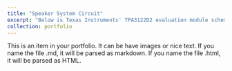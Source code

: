 ```yaml
---
title: "Speaker System Circuit"
excerpt: "Below is Texas Instruments' TPA3122D2 evaluation module schematic, which I brought to life in a working speaker system of my own components 1<br/><img src='/images/tsspeaker.png'>"
collection: portfolio
---
```


This is an item in your portfolio. It can be have images or nice text. If you name the file .md, it will be parsed as markdown. If you name the file .html, it will be parsed as HTML. 
